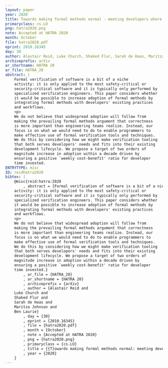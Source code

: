 ```yaml
---
layout: paper
year: 2020
title: Towards making formal methods normal - meeting developers where they are
primaryclass: cs.LO
png: hatra2020.png
note: Accepted at HATRA 2020
month: October
file: hatra2020.pdf
eprint: 2010.16345
day: 30
author: Alastair Reid, Luke Church, Shaked Flur, Sarah de Haas, Maritza Johnson, Ben Laurie
archiveprefix: arXiv
ar_shortname: HATRA 20
ar_file: HATRA_20
abstract: |
    Formal verification of software is a bit of a niche
    activity: it is only applied to the most safety-critical or
    security-critical software and it is typically only performed by
    specialized verification engineers. This paper considers whether
    it would be possible to increase adoption of formal methods by
    integrating formal methods with developers' existing practices
    and workflows.
    <p>
    We do not believe that widespread adoption will follow from
    making the prevailing formal methods argument that correctness
    is more important than engineering teams realize. Instead, our
    focus is on what we would need to do to enable programmers to
    make effective use of formal verification tools and techniques.
    We do this by considering how we might make verification tooling
    that both serves developers' needs and fits into their existing
    development lifecycle. We propose a target of two orders of
    magnitude increase in adoption within a decade driven by
    ensuring a positive `weekly cost-benefit' ratio for developer
    time invested.
ENTRYTYPE: misc
ID: reidhatra2020
bibtex: |
    @misc{reid:hatra:2020
        , abstract = {Formal verification of software is a bit of a niche
    activity: it is only applied to the most safety-critical or
    security-critical software and it is typically only performed by
    specialized verification engineers. This paper considers whether
    it would be possible to increase adoption of formal methods by
    integrating formal methods with developers' existing practices
    and workflows.
    <p>
    We do not believe that widespread adoption will follow from
    making the prevailing formal methods argument that correctness
    is more important than engineering teams realize. Instead, our
    focus is on what we would need to do to enable programmers to
    make effective use of formal verification tools and techniques.
    We do this by considering how we might make verification tooling
    that both serves developers' needs and fits into their existing
    development lifecycle. We propose a target of two orders of
    magnitude increase in adoption within a decade driven by
    ensuring a positive `weekly cost-benefit' ratio for developer
    time invested.}
        , ar_file = {HATRA_20}
        , ar_shortname = {HATRA 20}
        , archiveprefix = {arXiv}
        , author = {Alastair Reid and
    Luke Church and
    Shaked Flur and
    Sarah de Haas and
    Maritza Johnson and
    Ben Laurie}
        , day = {30}
        , eprint = {2010.16345}
        , file = {hatra2020.pdf}
        , month = {October}
        , note = {Accepted at HATRA 2020}
        , png = {hatra2020.png}
        , primaryclass = {cs.LO}
        , title = {{T}owards making formal methods normal: meeting developers where they are}
        , year = {2020}
    }
---
```

